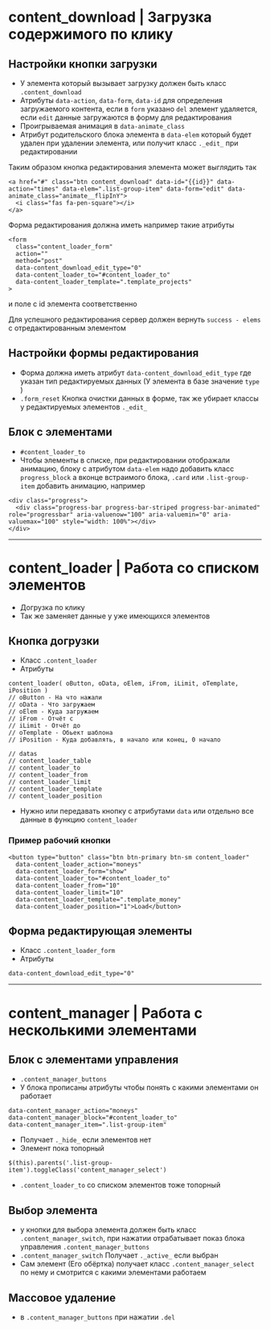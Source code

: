 # content_download | Загрузка содержимого по клику

## Настройки кнопки загрузки
- У элемента который вызывает загрузку должен быть класс `.content_download`
- Атрибуты `data-action`, `data-form`, `data-id` для определения загружаемого контента, если в `form` указано `del` элемент удаляется, если `edit` данные загружаются в форму для редактирования
- Проигрываемая анимация в `data-animate_class`
- Атрибут родительского блока элемента в `data-elem` который будет удален при удалении элемента, или получит класс `._edit_` при редактировании

Таким образом кнопка редактирования элемента может выглядить так
```
<a href="#" class="btn content_download" data-id="{{id}}" data-action="times" data-elem=".list-group-item" data-form="edit" data-animate_class="animate__flipInY">
  <i class="fas fa-pen-square"></i>
</a>
```
Форма редактирования должна иметь например такие атрибуты
```
<form
  class="content_loader_form"
  action=""
  method="post"
  data-content_download_edit_type="0"
  data-content_loader_to="#content_loader_to"
  data-content_loader_template=".template_projects"
>
```
и поле с id элемента соответственно

Для успешного редактирования сервер должен вернуть `success - elems` с отредактированным элементом

## Настройки формы редактирования
- Форма должна иметь атрибут `data-content_download_edit_type` где указан тип редактируемых данных (У элемента в базе значение `type` )
- `.form_reset` Кнопка очистки данных в форме, так же убирает классы у редактируемых элементов `._edit_`

## Блок с элементами
- `#content_loader_to`
- Чтобы элементы в списке, при редактировании отображали анимацию, блоку с атрибутом `data-elem` надо добавить класс `progress_block` а вконце встраимого блока, `.card` или `.list-group-item` добавить анимацию, например
```
<div class="progress">
  <div class="progress-bar progress-bar-striped progress-bar-animated" role="progressbar" aria-valuenow="100" aria-valuemin="0" aria-valuemax="100" style="width: 100%"></div>
</div>
```

___

# content_loader | Работа со списком элементов
- Догрузка по клику
- Так же заменяет данные у уже имеющихся элементов

## Кнопка догрузки
- Класс `.content_loader`
- Атрибуты
```
content_loader( oButton, oData, oElem, iFrom, iLimit, oTemplate, iPosition )
// oButton - На что нажали
// oData - Что загружаем
// oElem - Куда загружаем
// iFrom - Отчёт с
// iLimit - Отчёт до
// oTemplate - Обьект шаблона
// iPosition - Куда добавлять, в начало или конец, 0 начало

// datas
// content_loader_table
// content_loader_to
// content_loader_from
// content_loader_limit
// content_loader_template
// content_loader_position
```

- Нужно или передавать кнопку с атрибутами `data` или отдельно все данные в функцию `content_loader`
### Пример рабочий кнопки
```
<button type="button" class="btn btn-primary btn-sm content_loader"
  data-content_loader_action="moneys"
  data-content_loader_form="show"
  data-content_loader_to="#content_loader_to"
  data-content_loader_from="10"
  data-content_loader_limit="10"
  data-content_loader_template=".template_money"
  data-content_loader_position="1">Load</button>
```

## Форма редактирующая элементы
- Класс `.content_loader_form`
- Атрибуты
```
data-content_download_edit_type="0"
```

___

# content_manager | Работа с несколькими элементами
## Блок с элементами управления
- `.content_manager_buttons`
- У блока прописаны атрибуты чтобы понять с какими элементами он работает
```
data-content_manager_action="moneys"
data-content_manager_block="#content_loader_to"
data-content_manager_item=".list-group-item"
```
- Получает `._hide_` если элементов нет
- Элемент пока топорный
```
$(this).parents('.list-group-item').toggleClass('content_manager_select')
```
- `.content_loader_to` со списком элементов тоже топорный

## Выбор элемента
- у кнопки для выбора элемента должен быть класс `.content_manager_switch`, при нажатии отрабатывает показ блока управления `.content_manager_buttons`
- `.content_manager_switch` Получает `._active_` если выбран
- Сам элемент (Его обёртка) получает класс `.content_manager_select` по нему и смотрится с какими элементами работаем

## Массовое удаление
- в `.content_manager_buttons` при нажатии `.del`
